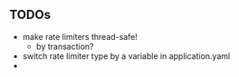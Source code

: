 



## TODOs
- make rate limiters thread-safe!
  - by transaction?
- switch rate limiter type by a variable in application.yaml
- 